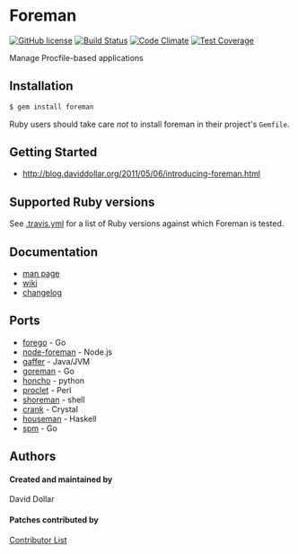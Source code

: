 # Foreman

[![GitHub license](https://img.shields.io/github/license/jbox-web/foreman.svg)](https://github.com/jbox-web/foreman/blob/master/LICENSE)
[![Build Status](https://travis-ci.org/jbox-web/foreman.svg?branch=master)](https://travis-ci.org/jbox-web/foreman)
[![Code Climate](https://codeclimate.com/github/jbox-web/foreman/badges/gpa.svg)](https://codeclimate.com/github/jbox-web/foreman)
[![Test Coverage](https://codeclimate.com/github/jbox-web/foreman/badges/coverage.svg)](https://codeclimate.com/github/jbox-web/foreman/coverage)

Manage Procfile-based applications

## Installation

```sh
$ gem install foreman
```

Ruby users should take care *not* to install foreman in their project's `Gemfile`.

## Getting Started

* http://blog.daviddollar.org/2011/05/06/introducing-foreman.html

## Supported Ruby versions

See [.travis.yml](.travis.yml) for a list of Ruby versions against which Foreman is tested.

## Documentation

* [man page](http://ddollar.github.io/foreman/)
* [wiki](https://github.com/ddollar/foreman/wiki)
* [changelog](https://github.com/ddollar/foreman/blob/master/Changelog.md)

## Ports

* [forego](https://github.com/ddollar/forego) - Go
* [node-foreman](https://github.com/strongloop/node-foreman) - Node.js
* [gaffer](https://github.com/jingweno/gaffer) - Java/JVM
* [goreman](https://github.com/mattn/goreman) - Go
* [honcho](https://github.com/nickstenning/honcho) - python
* [proclet](https://github.com/kazeburo/Proclet) - Perl
* [shoreman](https://github.com/chrismytton/shoreman) - shell
* [crank](https://github.com/arktisklada/crank) - Crystal
* [houseman](https://github.com/fujimura/houseman) - Haskell
* [spm](https://github.com/bytegust/spm) - Go

## Authors

#### Created and maintained by
David Dollar

#### Patches contributed by
[Contributor List](https://github.com/ddollar/foreman/contributors)
